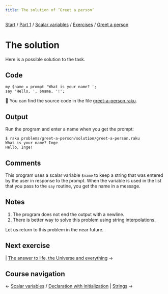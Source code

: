 ```yaml
---
title: The solution of ’Greet a person‘
---
```


[Start](../../../..) / [Part 1](../../../../part1) / [Scalar variables](../../..) / [Exercises](../..) / [Greet a person](../)

# The solution

Here is a possible solution to the task.

## Code

    my $name = prompt 'What is your name? ';
    say 'Hello, ', $name, '!';

🦋 You can find the source code in the file [greet-a-person.raku](https://github.com/ash/raku-course/blob/master/scalar-variables/exercises/greet-a-person/solution/greet-a-person.raku).

## Output

Run the program and enter a name when you get the prompt:

    $ raku problems/greet-a-person/solution/greet-a-person.raku 
    What is your name? Inge
    Hello, Inge!

## Comments

This program uses a scalar variable `$name` to keep a string that was entered by the user in response to the prompt. When the variable is used in the list that you pass to the `say` routine, you get the name in a message.

## Notes

1. The program does not end the output with a newline.
2. There is better way to solve this problem using string interpolations.

Let us return to this problem in the near future.

## Next exercise

| [The answer to life, the Universe and everything](../../answer) →

## Course navigation

← [Scalar variables](../../..) / [Declaration with initialization](../../../declaration-with-initialization) | [Strings](../../../../strings) →
